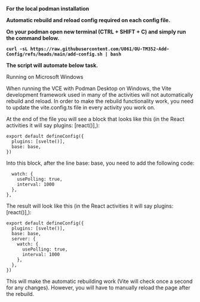 <b>For the local podman installation

Automatic rebuild and reload config required on each config file.


On your podman open new terminal (CTRL + SHIFT + C)  and simply run the command below.

```
curl -sL https://raw.githubusercontent.com/U061/OU-TM352-Add-Config/refs/heads/main/add-config.sh | bash
```

The script will automate below task.</b>

Running on Microsoft Windows<br>

When running the VCE with Podman Desktop on Windows, the Vite development framework used in many of the activities will not automatically rebuild and reload. In order to make the rebuild functionality work, you need to update the vite.config.ts file in every activity you work on.

At the end of the file you will see a block that looks like this (in the React activities it will say plugins: [react()],):

```// https://vitejs.dev/config/
export default defineConfig({
  plugins: [svelte()],
  base: base,
})
```
Into this block, after the line base: base, you need to add the following code:

```server: {
  watch: {
    usePolling: true,
    interval: 1000
  },
},
```
The result will look like this (in the React activities it will say plugins: [react()],):

```// https://vitejs.dev/config/
export default defineConfig({
  plugins: [svelte()],
  base: base,
  server: {
    watch: {
      usePolling: true,
      interval: 1000
    },
  },
})
```
This will make the automatic rebuilding work (Vite will check once a second for any changes). However, you will have to manually reload the page after the rebuild.
